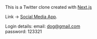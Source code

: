 This is a Twitter clone created with [Next.js](https://nextjs.org/)

Link -> [Social Media App](https://social-media-app-iota-nine.vercel.app/).

Login details:
email: dog@gmail.com \
password: 123321
